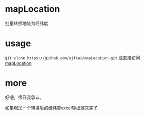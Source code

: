 # mapLocation
批量转换地址为经纬度

# usage
`git clone https://github.com/sjfkai/mapLocation.git` 或直接访问[mapLocation](http://sjfkai.github.io/mapLocation/)
# more
好吧，很丑我承认。


如果增加一个转换后的经纬度excel导出就完美了
